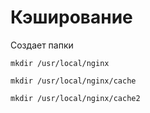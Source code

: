 # Кэширование

Создает папки
```
mkdir /usr/local/nginx
```
```
mkdir /usr/local/nginx/cache
```
```
mkdir /usr/local/nginx/cache2
```